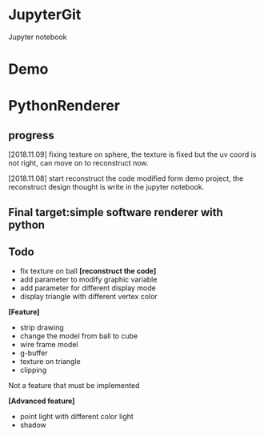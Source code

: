 # JupyterGit
Jupyter notebook
# Demo
# PythonRenderer
## progress
[2018.11.09]  fixing texture on sphere, the texture is fixed but the uv coord is not right, can move on to reconstruct now.

[2018.11.08]  start reconstruct the code modified form demo project, the reconstruct design thought is write in the jupyter notebook.
## Final target:simple software renderer with python
## Todo
- fix texture on ball
**[reconstruct the code]**
- add parameter to modify graphic variable
- add parameter for different display mode
- display triangle with different vertex color

**[Feature]**
- strip drawing
- change the model from ball to cube
- wire frame model
- g-buffer
- texture on triangle
- clipping

Not a feature that must be implemented

**[Advanced feature]**
- point light with different color light
- shadow